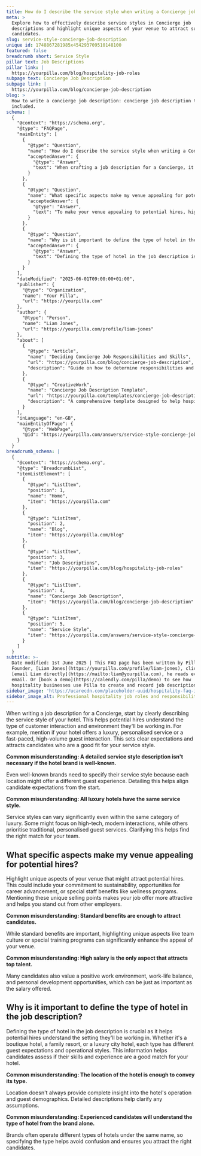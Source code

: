 ```yaml
---
title: How do I describe the service style when writing a Concierge job description?
meta: >
  Explore how to effectively describe service styles in Concierge job
  descriptions and highlight unique aspects of your venue to attract suitable
  candidates.
slug: service-style-concierge-job-description
unique id: 1748867281985x454293709510148100
featured: false
breadcrumb short: Service Style
pillar text: Job Descriptions
pillar link: |
  https://yourpilla.com/blog/hospitality-job-roles
subpage text: Concierge Job Description
subpage link: |
  https://yourpilla.com/blog/concierge-job-description
blog: >
  How to write a concierge job description: concierge job description template
  included.
schema: |
  {
    "@context": "https://schema.org",
    "@type": "FAQPage",
    "mainEntity": [
      {
        "@type": "Question",
        "name": "How do I describe the service style when writing a Concierge job description?",
        "acceptedAnswer": {
          "@type": "Answer",
          "text": "When crafting a job description for a Concierge, it's key to describe the hotel's service style clearly. This informs potential hires about the type of customer interaction and workplace environment. Include specific service style details, such as luxury, personalised service or a fast-paced environment to clearly set expectations and attract suitable candidates."
        }
      },
      {
        "@type": "Question",
        "name": "What specific aspects make my venue appealing for potential hires?",
        "acceptedAnswer": {
          "@type": "Answer",
          "text": "To make your venue appealing to potential hires, highlight unique aspects such as sustainability practices, advancement opportunities, or special staff benefits like wellness programs. These features not only make your venue stand out but also attract candidates who value a supportive and distinctive work environment."
        }
      },
      {
        "@type": "Question",
        "name": "Why is it important to define the type of hotel in the job description?",
        "acceptedAnswer": {
          "@type": "Answer",
          "text": "Defining the type of hotel in the job description is essential for ensuring potential hires understand the precise setting they would be working in. Whether your hotel is a boutique, a family resort, or a luxury urban hotel, specifying this helps candidates determine if their skills and experiences align with your needs, thereby attracting the right personnel for the role."
        }
      }
    ],
    "dateModified": "2025-06-01T09:00:00+01:00",
    "publisher": {
      "@type": "Organization",
      "name": "Your Pilla",
      "url": "https://yourpilla.com"
    },
    "author": {
      "@type": "Person",
      "name": "Liam Jones",
      "url": "https://yourpilla.com/profile/liam-jones"
    },
    "about": [
      {
        "@type": "Article",
        "name": "Deciding Concierge Job Responsibilities and Skills",
        "url": "https://yourpilla.com/blog/concierge-job-description",
        "description": "Guide on how to determine responsibilities and required skills for a concierge role, tailored for various hotel environments."
      },
      {
        "@type": "CreativeWork",
        "name": "Concierge Job Description Template",
        "url": "https://yourpilla.com/templates/concierge-job-description",
        "description": "A comprehensive template designed to help hospitality businesses draft effective job descriptions for Concierge roles."
      }
    ],
    "inLanguage": "en-GB",
    "mainEntityOfPage": {
      "@type": "WebPage",
      "@id": "https://yourpilla.com/answers/service-style-concierge-job-description"
    }
  }
breadcrumb_schema: |
  {
    "@context": "https://schema.org",
    "@type": "BreadcrumbList",
    "itemListElement": [
      {
        "@type": "ListItem",
        "position": 1,
        "name": "Home",
        "item": "https://yourpilla.com"
      },
      {
        "@type": "ListItem",
        "position": 2,
        "name": "Blog",
        "item": "https://yourpilla.com/blog"
      },
      {
        "@type": "ListItem",
        "position": 3,
        "name": "Job Descriptions",
        "item": "https://yourpilla.com/blog/hospitality-job-roles"
      },
      {
        "@type": "ListItem",
        "position": 4,
        "name": "Concierge Job Description",
        "item": "https://yourpilla.com/blog/concierge-job-description"
      },
      {
        "@type": "ListItem",
        "position": 5,
        "name": "Service Style",
        "item": "https://yourpilla.com/answers/service-style-concierge-job-description"
      }
    ]
  }
subtitle: >-
  Date modified: 1st June 2025 | This FAQ page has been written by Pilla
  Founder, [Liam Jones](https://yourpilla.com/profile/liam-jones), click to
  [email Liam directly](https://mailto:liam@yourpilla.com), he reads every
  email. Or [book a demo](https://calendly.com/pilla/demo) to see how
  hospitality businesses use Pilla to create and record job descriptions.
sidebar_image: 'https://ucarecdn.com/placeholder-uuid/hospitality-faq-image.jpg'
sidebar_image_alt: Professional hospitality job roles and responsibilities
---
```

When writing a job description for a Concierge, start by clearly describing the service style of your hotel. This helps potential hires understand the type of customer interaction and environment they'll be working in. For example, mention if your hotel offers a luxury, personalised service or a fast-paced, high-volume guest interaction. This sets clear expectations and attracts candidates who are a good fit for your service style.

**Common misunderstanding: A detailed service style description isn't necessary if the hotel brand is well-known.**

Even well-known brands need to specify their service style because each location might offer a different guest experience. Detailing this helps align candidate expectations from the start.

**Common misunderstanding: All luxury hotels have the same service style.**

Service styles can vary significantly even within the same category of luxury. Some might focus on high-tech, modern interactions, while others prioritise traditional, personalised guest services. Clarifying this helps find the right match for your team.

## What specific aspects make my venue appealing for potential hires?

Highlight unique aspects of your venue that might attract potential hires. This could include your commitment to sustainability, opportunities for career advancement, or special staff benefits like wellness programs. Mentioning these unique selling points makes your job offer more attractive and helps you stand out from other employers.

**Common misunderstanding: Standard benefits are enough to attract candidates.**

While standard benefits are important, highlighting unique aspects like team culture or special training programs can significantly enhance the appeal of your venue.

**Common misunderstanding: High salary is the only aspect that attracts top talent.**

Many candidates also value a positive work environment, work-life balance, and personal development opportunities, which can be just as important as the salary offered.

## Why is it important to define the type of hotel in the job description?

Defining the type of hotel in the job description is crucial as it helps potential hires understand the setting they'll be working in. Whether it's a boutique hotel, a family resort, or a luxury city hotel, each type has different guest expectations and operational styles. This information helps candidates assess if their skills and experience are a good match for your hotel.

**Common misunderstanding: The location of the hotel is enough to convey its type.**

Location doesn't always provide complete insight into the hotel's operation and guest demographics. Detailed descriptions help clarify any assumptions.

**Common misunderstanding: Experienced candidates will understand the type of hotel from the brand alone.**

Brands often operate different types of hotels under the same name, so specifying the type helps avoid confusion and ensures you attract the right candidates.
